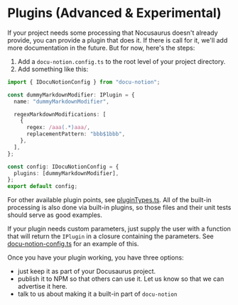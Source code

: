# Plugins (Advanced & Experimental)

If your project needs some processing that Nocusaurus doesn't already provide, you can provide a plugin that does it. If there is call for it, we'll add more documentation in the future. But for now, here's the steps:

1. Add a `docu-notion.config.ts` to the root level of your project directory.
1. Add something like this:

```ts
import { IDocuNotionConfig } from "docu-notion";

const dummyMarkdownModifier: IPlugin = {
  name: "dummyMarkdownModifier",

  regexMarkdownModifications: [
    {
      regex: /aaa(.*)aaa/,
      replacementPattern: "bbb$1bbb",
    },
  ],
};

const config: IDocuNotionConfig = {
  plugins: [dummyMarkdownModifier],
};
export default config;
```

For other available plugin points, see [pluginTypes.ts](pluginTypes.ts). All of the built-in processing is also done via built-in plugins, so those files and their unit tests should serve as good examples.

If your plugin needs custom parameters, just supply the user with a function that will return the `IPlugin` in a closure containing the parameters. See [docu-notion-config.ts](docu-notion-config.ts) for an example of this.

Once you have your plugin working, you have three options:

- just keep it as part of your Docusaurus project.
- publish it to NPM so that others can use it. Let us know so that we can advertise it here.
- talk to us about making it a built-in part of `docu-notion`
